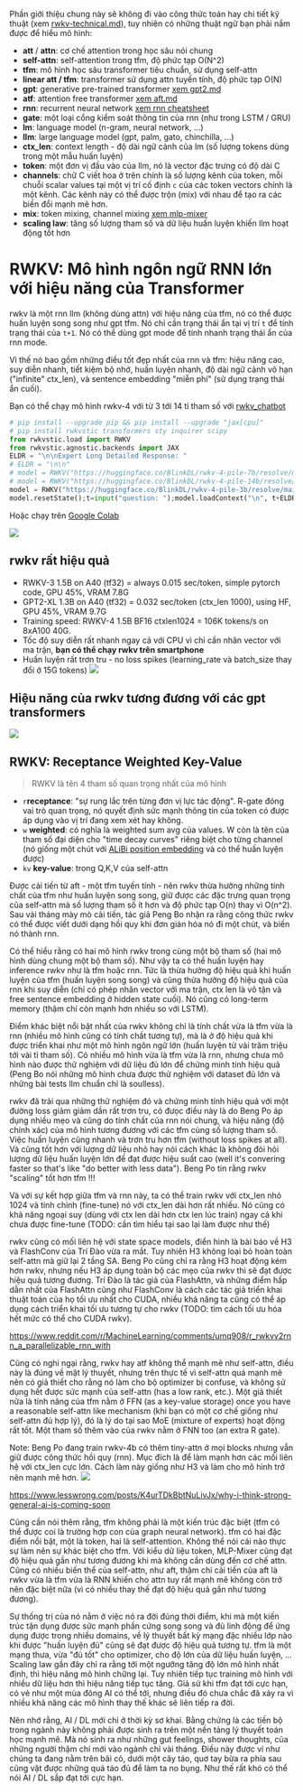 Phần giới thiệu chung này sẽ không đi vào công thức toán hay chi tiết kỹ thuật (xem [rwkv-technical.md](./rwkv-technical.md)), tuy nhiên có những thuật ngữ bạn phải nắm được để hiểu mô hình:

- __att__ / __attn__: cơ chế attention trong học sâu nói chung
- __self-attn__: self-attention trong tfm, độ phức tạp O(N^2)
- __tfm__: mô hình học sâu transformer tiêu chuẩn, sử dụng self-attn
- __linear att / tfm__: transformer sử dụng attn tuyến tính, độ phức tạp O(N)
- __gpt__: generative pre-trained transformer [xem gpt2.md](./gpt2.md)
- __atf__: attention free transformer [xem aft.md](./aft.md)
- __rnn__: recurrent neural network [xem rnn cheatsheet](https://stanford.edu/~shervine/l/vi/teaching/cs-230/cheatsheet-recurrent-neural-networks)
- __gate__: một loại cổng kiểm soát thông tin của rnn (như trong LSTM / GRU)
- __lm__: language model (n-gram, neural network, ...)
- __llm__: large language model (gpt, palm, gato, chinchilla, ...)
- __ctx_len__: context length - độ dài ngữ cảnh của lm (số lượng tokens dùng trong một mẫu huấn luyện)
- __token__: một đơn vị đầu vào của llm, nó là vector đặc trưng có độ dài C
- __channels__: chữ C viết hoa ở trên chính là số lượng kênh của token, mỗi chuỗi scalar values tại một vị trí cố định `c` của các token vectors chính là một kênh. Các kênh này có thể được trộn (mix) với nhau để tạo ra các biến đổi mạnh mẽ hơn.
- __mix__: token mixing, channel mixing [xem mlp-mixer](https://arxiv.org/abs/2105.01601)
- __scaling law__: tăng số lượng tham số và dữ liệu huấn luyện khiến llm hoạt động tốt hơn

# RWKV: Mô hình ngôn ngữ RNN lớn với hiệu năng của Transformer
rwkv là một rnn llm (không dùng attn) với hiệu năng của tfm, nó có thể được huấn luyện song song như gpt tfm. Nó chỉ cần trạng thái ẩn tại vị trí `t` để tính trạng thái của `t+1`. Nó có thể dùng gpt mode để tính nhanh trạng thái ẩn của rnn mode.

Vì thế nó bao gồm những điều tốt đẹp nhất của rnn và tfm: hiệu năng cao, suy diễn nhanh, tiết kiệm bộ nhớ, huấn luyện nhanh, độ dài ngữ cảnh vô hạn ("infinite" ctx_len), và sentence embedding "miễn phí" (sử dụng trạng thái ẩn cuối).

Bạn có thể chạy mô hình rwkv-4 với từ 3 tới 14 tỉ tham số với [rwkv_chatbot](https://github.com/harrisonvanderbyl/rwkv_chatbot/blob/main/Example.ipynb)
```py
# pip install --upgrade pip && pip install --upgrade "jax[cpu]"
# pip install rwkvstic transformers sty inquirer scipy
from rwkvstic.load import RWKV
from rwkvstic.agnostic.backends import JAX
ELDR = "\n\nExpert Long Detailed Response: "
# ELDR = "\n\n"
# model = RWKV("https://huggingface.co/BlinkDL/rwkv-4-pile-7b/resolve/main/RWKV-4-Pile-7B-20230109-ctx4096.pth", mode=JAX)
# model = RWKV("https://huggingface.co/BlinkDL/rwkv-4-pile-14b/resolve/main/RWKV-4-Pile-14B-20230115-5775.pth", mode=JAX)
model = RWKV("https://huggingface.co/BlinkDL/rwkv-4-pile-3b/resolve/main/RWKV-4-Pile-3B-20221110-ctx4096.pth", mode=JAX) # need 16G RAM
model.resetState();t=input("question: ");model.loadContext("\n", t+ELDR);print(model.forward(number=100)["output"])
```
Hoặc chạy trên [Google Colab](https://colab.research.google.com/drive/1X4WCvsyo2AyYJc6VT2jNT6oIHTAa-3_m)

![](files/rwkv-chat.jpg)

## rwkv rất hiệu quả
- RWKV-3 1.5B on A40 (tf32) = always 0.015 sec/token, simple pytorch code, GPU 45%, VRAM 7.8G
- GPT2-XL 1.3B on A40 (tf32) = 0.032 sec/token (ctx_len 1000), using HF,   GPU 45%, VRAM 9.7G
- Training speed: RWKV-4 1.5B BF16 ctxlen1024 = 106K tokens/s on 8xA100 40G.
- Tốc độ suy diễn rất nhanh ngay cả với CPU vì chỉ cần nhân vector với ma trận, __bạn có thể chạy rwkv trên smartphone__
- Huấn luyện rất trơn tru - no loss spikes (learning_rate và batch_size thay đổi ở 15G tokens)
![](files/rwkv-02.png)

## Hiệu năng của rwkv tương đương với các gpt transformers
![](files/rwkv-03.png)

## RWKV: Receptance Weighted Key-Value
> RWKV là tên 4 tham số quan trọng nhất của mô hình

- `r`__receptance__: "sự rung lắc trên từng đơn vị lực tác động". R-gate đóng vai trò quan trọng, nó quyết định sức mạnh thông tin của token có được áp dụng vào vị trí đang xem xét hay không.
- `w` __weighted__: có nghĩa là weighted sum avg của values. W còn là tên của tham số đại diện cho "time decay curves" riêng biệt cho từng channel (nó giống một chút với [ALiBi position embedding](./pose.md) và có thể huấn luyện được)
- `kv` __key-value__: trong Q,K,V của self-attn

Được cải tiến từ aft - một tfm tuyến tính - nên rwkv thừa hưởng những tính chất của tfm như huấn luyện song song, giữ được các đặc trưng quan trọng của self-attn mà số lượng tham số ít hơn và độ phức tạp O(n) thay vì O(n^2). Sau vài tháng mày mò cải tiến, tác giả Peng Bo nhận ra rằng công thức rwkv có thể được viết dưới dạng hồi quy khi đơn giản hóa nó đi một chút, và biến nó thành rnn.

Có thể hiểu rằng có hai mô hình rwkv trong cùng một bộ tham số (hai mô hình dùng chung một bộ tham số). Như vậy ta có thể huấn luyện hay inference rwkv như là tfm hoặc rnn. Tức là thừa hưởng độ hiệu quả khi huấn luyện của tfm (huấn luyện song song) và cũng thừa hưởng độ hiệu quả của rnn khi suy diễn (chỉ có phép nhân vector với ma trận, ctx len là vô tận và free sentence embedding ở hidden state cuối). Nó cũng có long-term memory (thậm chí còn mạnh hơn nhiều so với LSTM).

Điểm khác biệt nổi bật nhất của rwkv không chỉ là tính chất vừa là tfm vừa là rnn (nhiều mô hình cũng có tính chất tương tự), mà là ở độ hiệu quả khi được triển khai như một mô hình ngôn ngữ lớn (huấn luyện từ vài trăm triệu tới vài tỉ tham số). Có nhiều mô hình vừa là tfm vừa là rnn, nhưng chưa mô hình nào được thử nghiệm với dữ liệu đủ lớn để chứng minh tính hiệu quả (Peng Bo nói những mô hình chưa được thử nghiệm với dataset đủ lớn và những bài tests llm chuẩn chỉ là soulless).

rwkv đã trải qua những thử nghiệm đó và chứng minh tính hiệu quả với một đường loss giảm giảm dần rất trơn tru, có đưọc điều này là do Beng Po áp dụng nhiều mẹo và cũng do tính chất của rnn nói chung, và hiệu năng (độ chính xác) của mô hình tương đương với các tfm cùng số lượng tham số. Việc huấn luyện cũng nhanh và trơn tru hơn tfm (without loss spikes at all). Và cũng tốt hơn với lượng dữ liệu nhỏ hay nói cách khác là không đòi hỏi lượng dữ liệu huấn luyện lớn để đạt được hiệu suất cao (well it's convering faster so that's like "do better with less data"). Beng Po tin rằng rwkv "scaling" tốt hơn tfm !!!

Và với sự kết hợp giữa tfm và rnn này, ta có thể train rwkv với ctx_len nhỏ 1024 và tinh chỉnh (fine-tune) nó với ctx_len dài hơn rất nhiều. Nó cũng có khả năng ngoại suy (dùng với ctx len dài hơn ctx len lúc train) ngay cả khi chưa được fine-tune (TODO: cần tìm hiểu tại sao lại làm được như thế)

rwkv cũng có mối liên hệ với state space models, điển hình là bài báo về H3 và FlashConv của Trí Đào vừa ra mắt. Tuy nhiên H3 không loại bỏ hoàn toàn self-attn mà giữ lại 2 tầng SA. Beng Po cũng chỉ ra rằng H3 hoạt động kém hơn rwkv, nhưng nếu H3 áp dụng toàn bộ các mẹo của rwkv thì sẽ đạt được hiệu quả tương đương. Trí Đào là tác giả của FlashAttn, và những điểm hấp dẫn nhất của FlashAttn cũng như FlashConv là cách các tác giả triển khai thuật toán của họ tối ưu nhất cho CUDA, nhiều khả năng ta cũng có thể áp dụng cách triển khai tối ưu tương tự cho rwkv (TODO: tìm cách tối ưu hóa hết mức có thể cho CUDA rwkv).

https://www.reddit.com/r/MachineLearning/comments/umq908/r_rwkvv2rnn_a_parallelizable_rnn_with

Cũng có nghi ngại rằng, rwkv hay atf không thể mạnh mẽ như self-attn, điều này là đúng về mặt lý thuyết, nhưng trên thực tế vì self-attn quá mạnh mẽ nên có giả thiết cho rằng nó làm cho bộ optimizer bị confuse, và không sử dụng hết được sức mạnh của self-attn (has a low rank, etc.). Một giả thiết nữa là tính năng của tfm nằm ở FFN (as a key-value storage) once you have a reasonable self-attn like mechanism (khi bạn có một cơ chế giống như self-attn đủ hợp lý), đó là lý do tại sao MoE (mixture of experts) hoạt động rất tốt. Một tham số thêm vào của rwkv nằm ở FNN too (an extra R gate).

Note: Beng Po đang train rwkv-4b có thêm tiny-attn ở mọi blocks nhưng vẫn giữ được công thức hồi quy (rnn). Mục đích là để làm mạnh hơn các mối liên hệ với ctx_len cực lớn. Cách làm này giống như H3 và làm cho mô hình trở nên mạnh mẽ hơn.
![](files/rwkv-4b.jpg)

https://www.lesswrong.com/posts/K4urTDkBbtNuLivJx/why-i-think-strong-general-ai-is-coming-soon

Cũng cần nói thêm rằng, tfm không phải là một kiến trúc đặc biệt (tfm có thể được coi là trường hợp con của graph neural network). tfm có hai đặc điểm nổi bật, một là token, hai là self-attention. Không thể nói cái nào thực sự làm nên sự khác biệt cho tfm. Với kiểu dữ liệu token, MLP-Mixer cũng đạt độ hiệu quả gần như tương đương khi mà không cần dùng đến cơ chế attn. Cũng có nhiều biến thể của self-attn, như aft, thậm chí cải tiến của aft là rwkv vừa là tfm vừa là RNN khiến cho attn tuy rất mạnh mẽ không còn trở nên đặc biệt nữa (vì có nhiều thay thế đạt độ hiệu quả gần như tương đương).

Sự thống trị của nó nằm ở việc nó ra đời đúng thời điểm, khi mà một kiến trúc tận dụng được sức mạnh phần cứng song song và đủ linh động để ứng dụng được trong nhiều domains, về lý thuyết bất kỳ mạng đặc nhiều lớp nào khi được "huấn luyện đủ" cũng sẽ đạt được độ hiệu quả tương tự. tfm là một mạng thưa, vừa "đủ tốt" cho optimizer, cho độ lớn của dữ liệu huấn luyện, ... Scaling law gần đây chỉ ra rằng tới một ngưỡng tăng độ lớn mô hình nhất định, thì hiệu năng mô hình chững lại. Tuy nhiên tiếp tục training mô hình với nhiều dữ liệu hơn thì hiệu năng tiếp tục tăng. Giả sử khi tfm đạt tới cực hạn, có vẻ như một mùa đông AI có thể tới, nhưng điều đó chưa chắc đã xảy ra vì nhiều khả năng các mô hình thay thế khác sẽ liên tiếp ra đời.

Nên nhớ rằng, AI / DL mới chỉ ở thời kỳ sơ khai. Bằng chứng là các tiến bộ trong ngành này không phải được sinh ra trên một nền tảng lý thuyết toán học mạnh mẽ. Mà nó sinh ra như những gut feelings, shower thoughts, của những người thậm chí mới vào ngành chỉ vài tháng. Điều này được ví như chúng ta đang nằm trên bãi cỏ, dưới một cây táo, quơ tay bừa ra phía sau cũng vặt được những quả táo đủ để làm ta no bụng. Như thế rất khó có thể nói AI / DL sắp đạt tới cực hạn.
